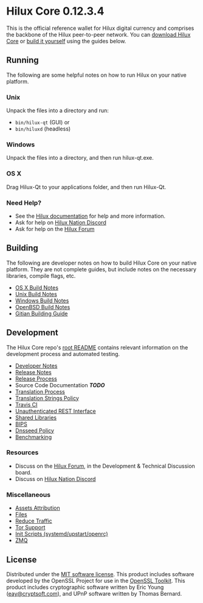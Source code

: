 Hilux Core 0.12.3.4
=====================

This is the official reference wallet for Hilux digital currency and comprises the backbone of the Hilux peer-to-peer network. You can [download Hilux Core](https://www.hilux.org/downloads/) or [build it yourself](#building) using the guides below.

Running
---------------------
The following are some helpful notes on how to run Hilux on your native platform.

### Unix

Unpack the files into a directory and run:

- `bin/hilux-qt` (GUI) or
- `bin/hiluxd` (headless)

### Windows

Unpack the files into a directory, and then run hilux-qt.exe.

### OS X

Drag Hilux-Qt to your applications folder, and then run Hilux-Qt.

### Need Help?

* See the [Hilux documentation](https://hilux.atlassian.net/wiki/display/DOC)
for help and more information.
* Ask for help on [Hilux Nation Discord](http://hiluxchat.org)
* Ask for help on the [Hilux Forum](https://hilux.org/forum)

Building
---------------------
The following are developer notes on how to build Hilux Core on your native platform. They are not complete guides, but include notes on the necessary libraries, compile flags, etc.

- [OS X Build Notes](build-osx.md)
- [Unix Build Notes](build-unix.md)
- [Windows Build Notes](build-windows.md)
- [OpenBSD Build Notes](build-openbsd.md)
- [Gitian Building Guide](gitian-building.md)

Development
---------------------
The Hilux Core repo's [root README](/README.md) contains relevant information on the development process and automated testing.

- [Developer Notes](developer-notes.md)
- [Release Notes](release-notes.md)
- [Release Process](release-process.md)
- Source Code Documentation ***TODO***
- [Translation Process](translation_process.md)
- [Translation Strings Policy](translation_strings_policy.md)
- [Travis CI](travis-ci.md)
- [Unauthenticated REST Interface](REST-interface.md)
- [Shared Libraries](shared-libraries.md)
- [BIPS](bips.md)
- [Dnsseed Policy](dnsseed-policy.md)
- [Benchmarking](benchmarking.md)

### Resources
* Discuss on the [Hilux Forum](https://hilux.org/forum), in the Development & Technical Discussion board.
* Discuss on [Hilux Nation Discord](http://hiluxchat.org)

### Miscellaneous
- [Assets Attribution](assets-attribution.md)
- [Files](files.md)
- [Reduce Traffic](reduce-traffic.md)
- [Tor Support](tor.md)
- [Init Scripts (systemd/upstart/openrc)](init.md)
- [ZMQ](zmq.md)

License
---------------------
Distributed under the [MIT software license](/COPYING).
This product includes software developed by the OpenSSL Project for use in the [OpenSSL Toolkit](https://www.openssl.org/). This product includes
cryptographic software written by Eric Young ([eay@cryptsoft.com](mailto:eay@cryptsoft.com)), and UPnP software written by Thomas Bernard.
